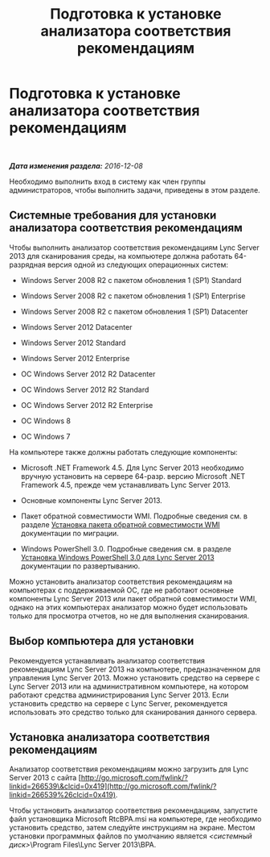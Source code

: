 ﻿---
title: Подготовка к установке анализатора соответствия рекомендациям
TOCTitle: Подготовка к установке анализатора соответствия рекомендациям
ms:assetid: 550613dd-dc08-482e-9980-a3fe187cd162
ms:mtpsurl: https://technet.microsoft.com/ru-ru/library/Gg591347(v=OCS.15)
ms:contentKeyID: 49309805
ms.date: 12/10/2016
mtps_version: v=OCS.15
ms.translationtype: HT
---

# Подготовка к установке анализатора соответствия рекомендациям

 

_**Дата изменения раздела:** 2016-12-08_

Необходимо выполнить вход в систему как член группы администраторов, чтобы выполнить задачи, приведены в этом разделе.

## Системные требования для установки анализатора соответствия рекомендациям

Чтобы выполнить анализатор соответствия рекомендациям Lync Server 2013 для сканирования среды, на компьютере должна работать 64-разрядная версия одной из следующих операционных систем:

  - Windows Server 2008 R2 с пакетом обновления 1 (SP1) Standard

  - Windows Server 2008 R2 с пакетом обновления 1 (SP1) Enterprise

  - Windows Server 2008 R2 с пакетом обновления 1 (SP1) Datacenter

  - Windows Server 2012 Datacenter

  - Windows Server 2012 Standard

  - Windows Server 2012 Enterprise

  - ОС Windows Server 2012 R2 Datacenter

  - ОС Windows Server 2012 R2 Standard

  - ОС Windows Server 2012 R2 Enterprise

  - ОС Windows 8

  - ОС Windows 7

На компьютере также должны работать следующие компоненты:

  - Microsoft .NET Framework 4.5. Для Lync Server 2013 необходимо вручную установить на сервере 64-разр. версию Microsoft .NET Framework 4.5, прежде чем устанавливать Lync Server 2013.

  - Основные компоненты Lync Server 2013.

  - Пакет обратной совместимости WMI. Подробные сведения см. в разделе [Установка пакета обратной совместимости WMI](install-wmi-backward-compatibility-package.md) документации по миграции.

  - Windows PowerShell 3.0. Подробные сведения см. в разделе [Установка Windows PowerShell 3.0 для Lync Server 2013](lync-server-2013-installing-windows-powershell-3-0.md) документации по развертыванию.

Можно установить анализатор соответствия рекомендациям на компьютерах с поддерживаемой ОС, где не работают основные компоненты Lync Server 2013 или пакет обратной совместимости WMI, однако на этих компьютерах анализатор можно будет использовать только для просмотра отчетов, но не для выполнения сканирования.

## Выбор компьютера для установки

Рекомендуется устанавливать анализатор соответствия рекомендациям Lync Server 2013 на компьютере, предназначенном для управления Lync Server 2013. Можно установить средство на сервере с Lync Server 2013 или на административном компьютере, на котором работают средства администрирования Lync Server 2013. Если установить средство на сервере с Lync Server, рекомендуется использовать это средство только для сканирования данного сервера.

## Установка анализатора соответствия рекомендациям

Анализатор соответствия рекомендациям можно загрузить для Lync Server 2013 с сайта [http://go.microsoft.com/fwlink/?linkid=266539\&clcid=0x419](http://go.microsoft.com/fwlink/?linkid=266539%26clcid=0x419).

Чтобы установить анализатор соответствия рекомендациям, запустите файл установщика Microsoft RtcBPA.msi на компьютере, где необходимо установить средство, затем следуйте инструкциям на экране. Местом установки программных файлов по умолчанию является *\<системный диск\>*\\Program Files\\Lync Server 2013\\BPA.

